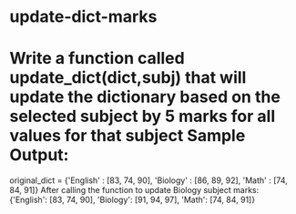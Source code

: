 # update-dict-marks

Write a function called update_dict(dict,subj) that will update the dictionary based on the
selected subject by 5 marks for all values for that subject
Sample Output:
============================
original_dict = {'English' : [83, 74, 90], 'Biology' : [86, 89, 92], 'Math' : [74, 84, 91]}
After calling the function to update Biology subject marks:
{'English': [83, 74, 90], 'Biology': [91, 94, 97], 'Math': [74, 84, 91]}
